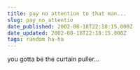 ```yaml
---
title: pay no attention to that man...
slug: pay_no_attentio
date_published: 2002-08-18T22:18:15.000Z
date_updated: 2002-08-18T22:18:15.000Z
tags: random ha-ha
---
```


you gotta be the curtain puller…

